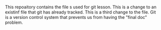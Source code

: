This repoaitory contains the file s used for git lesson.
This is a change to an existinf file that git has already tracked.
This is a third change to the file.
Git is a version control system that prevents us from having the "final doc" problem.

